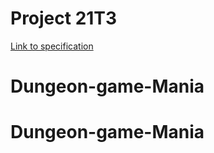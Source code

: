 # Project 21T3

[Link to specification](https://gitlab.cse.unsw.edu.au/COMP2511/21T3/project-specification)
# Dungeon-game-Mania
# Dungeon-game-Mania
